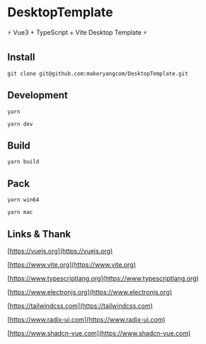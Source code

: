 # DesktopTemplate

⚡ Vue3 + TypeScript + Vite Desktop Template ⚡


## Install

```shell
git clone git@github.com:makeryangcom/DesktopTemplate.git
```

## Development

```shell
yarn
```

```shell
yarn dev
```

## Build

```shell
yarn build
```

## Pack

```shell
yarn win64
```

```shell
yarn mac
```

## Links & Thank

[https://vuejs.org](https://vuejs.org)

[https://www.vite.org](https://www.vite.org)

[https://www.typescriptlang.org](https://www.typescriptlang.org)

[https://www.electronjs.org](https://www.electronjs.org)

[https://tailwindcss.com](https://tailwindcss.com)

[https://www.radix-ui.com](https://www.radix-ui.com)

[https://www.shadcn-vue.com](https://www.shadcn-vue.com)
